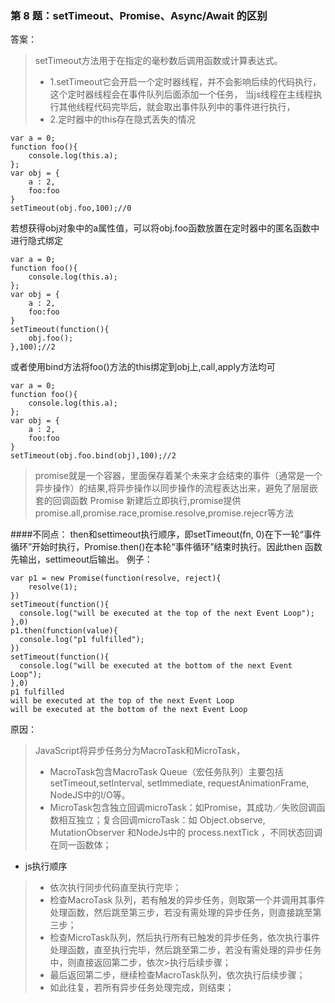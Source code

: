 ### 第 8 题：setTimeout、Promise、Async/Await 的区别

答案：

> setTimeout方法用于在指定的毫秒数后调用函数或计算表达式。
> * 1.setTimeout它会开启一个定时器线程，并不会影响后续的代码执行，这个定时器线程会在事件队列后面添加一个任务，
当js线程在主线程执行其他线程代码完毕后，就会取出事件队列中的事件进行执行，
> * 2.定时器中的this存在隐式丢失的情况
```
var a = 0;
function foo(){
    console.log(this.a);
};
var obj = {
    a : 2,
    foo:foo
}
setTimeout(obj.foo,100);//0
```
若想获得obj对象中的a属性值，可以将obj.foo函数放置在定时器中的匿名函数中进行隐式绑定
```
var a = 0;
function foo(){
    console.log(this.a);
};
var obj = {
    a : 2,
    foo:foo
}
setTimeout(function(){
    obj.foo();
},100);//2
```
或者使用bind方法将foo()方法的this绑定到obj上,call,apply方法均可
```
var a = 0;
function foo(){
    console.log(this.a);
};
var obj = {
    a : 2,
    foo:foo
}
setTimeout(obj.foo.bind(obj),100);//2
```
> promise就是一个容器，里面保存着某个未来才会结束的事件（通常是一个异步操作）的结果,将异步操作以同步操作的流程表达出来，避免了层层嵌套的回调函数
Promise 新建后立即执行,promise提供promise.all,promise.race,promise.resolve,promise.rejecr等方法


####不同点：
then和settimeout执行顺序，即setTimeout(fn, 0)在下一轮“事件循环”开始时执行，Promise.then()在本轮“事件循环”结束时执行。因此then 函数先输出，settimeout后输出。
例子：
```
var p1 = new Promise(function(resolve, reject){
    resolve(1);
})
setTimeout(function(){
  console.log("will be executed at the top of the next Event Loop");
},0)
p1.then(function(value){
  console.log("p1 fulfilled");
})
setTimeout(function(){
  console.log("will be executed at the bottom of the next Event Loop");
},0)
p1 fulfilled
will be executed at the top of the next Event Loop
will be executed at the bottom of the next Event Loop
```
原因：
> JavaScript将异步任务分为MacroTask和MicroTask，
> * MacroTask包含MacroTask Queue（宏任务队列）主要包括setTimeout,setInterval, setImmediate, requestAnimationFrame, NodeJS中的I/O等。
> * MicroTask包含独立回调microTask：如Promise，其成功／失败回调函数相互独立；复合回调microTask：如 Object.observe, MutationObserver 和NodeJs中的 process.nextTick ，不同状态回调在同一函数体；

- js执行顺序

> * 依次执行同步代码直至执行完毕；
> * 检查MacroTask 队列，若有触发的异步任务，则取第一个并调用其事件处理函数，然后跳至第三步，若没有需处理的异步任务，则直接跳至第三步；
> * 检查MicroTask队列，然后执行所有已触发的异步任务，依次执行事件处理函数，直至执行完毕，然后跳至第二步，若没有需处理的异步任务中，则直接返回第二步，依次>执行后续步骤；
> * 最后返回第二步，继续检查MacroTask队列，依次执行后续步骤；
> * 如此往复，若所有异步任务处理完成，则结束；










